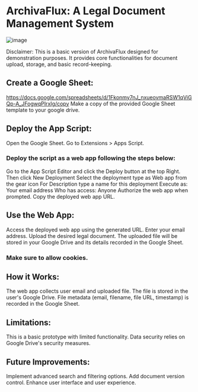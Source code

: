 ﻿# ArchivaFlux: A Legal Document Management System
 ![image](https://github.com/user-attachments/assets/a48a1dbc-322c-4abf-85e7-9a576713134e)

Disclaimer: This is a basic version of ArchivaFlux designed for demonstration purposes. It provides core functionalities for document upload, storage, and basic record-keeping.

## Create a Google Sheet:
https://docs.google.com/spreadsheets/d/1Fkonmy7nJ_nxueovmaRSW1qViGQp-A_JFogwqPIrxIg/copy
Make a copy of the provided Google Sheet template to your google drive.

## Deploy the App Script:
Open the Google Sheet.
Go to Extensions > Apps Script.

### Deploy the script as a web app following the steps below:

Go to the App Script Editor and click the Deploy button at the top Right.
Then click New Deployment
Select the deployment type as Web app from the gear icon
For Description type a name for this deployment
Execute as: Your email address
Who has access: Anyone
Authorize the web app when prompted.
Copy the deployed web app URL.

## Use the Web App:
Access the deployed web app using the generated URL.
Enter your email address.
Upload the desired legal document.
The uploaded file will be stored in your Google Drive and its details recorded in the Google Sheet.
### Make sure to allow cookies.

## How it Works:
The web app collects user email and uploaded file.
The file is stored in the user's Google Drive.
File metadata (email, filename, file URL, timestamp) is recorded in the Google Sheet.

## Limitations:
This is a basic prototype with limited functionality.
Data security relies on Google Drive's security measures.

## Future Improvements:
Implement advanced search and filtering options.
Add document version control.
Enhance user interface and user experience.
